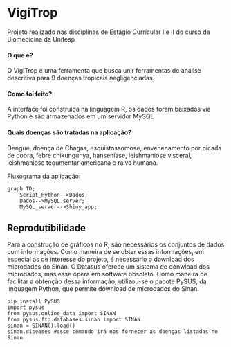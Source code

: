 # VigiTrop
Projeto realizado nas disciplinas de Estágio Curricular I e II do curso de Biomedicina da Unifesp


#### O que é?
O VigiTrop é uma ferramenta que busca unir ferramentas de análise descritiva para 9 doenças tropicais negligenciadas. 

#### Como foi feito?
A interface foi construída na linguagem R, os dados foram baixados via Python e são armazenados em um servidor MySQL

#### Quais doenças são tratadas na aplicação?
Dengue, doença de Chagas, esquistossomose, envenenamento por picada de cobra, febre chikungunya, hanseníase, leishmaniose visceral, leishmaniose tegumentar americana e raiva humana.

Fluxograma da aplicação:

```mermaid
graph TD;
    Script_Python-->Dados;
    Dados-->MySQL_server;
    MySQL_server-->Shiny_app;
```


## Reprodutibilidade
Para a construção de gráficos no R, são necessários os conjuntos de dados com informações. Como maneira de se obter essas informações, em especial as de interesse do projeto, é necessário o download dos
microdados do Sinan. O Datasus oferece um sistema de donwload dos microdados, mas esse opera em software obsoleto. Como maneira de facilitar a obtenção dessa informação, utilizou-se o pacote PySUS, da linguagem
Python, que permite download de microdados do Sinan.
```jupyter
pip install PySUS
import pysus
from pysus.online_data import SINAN
from pysus.ftp.databases.sinan import SINAN
sinan = SINAN().load()
sinan.diseases #esse comando irá nos fornecer as doenças listadas no Sinan
```


